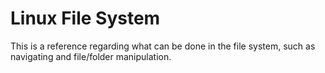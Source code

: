 # Linux File System

This is a reference regarding what can be done in the file system, such as navigating and file/folder manipulation.